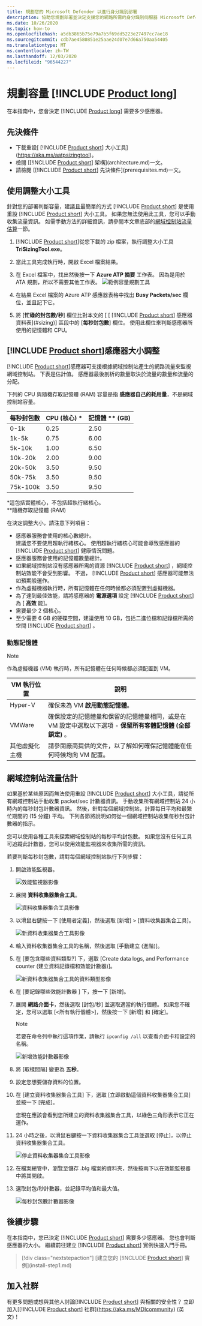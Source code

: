 ```yaml
---
title: 規劃您的 Microsoft Defender 以進行身分識別部署
description: 協助您規劃部署並決定支援您的網路所需的身分識別伺服器 Microsoft Defender 數量
ms.date: 10/26/2020
ms.topic: how-to
ms.openlocfilehash: a5db3865b75e79a7b5f69dd5223e27497cc7ae18
ms.sourcegitcommit: cdb7ae4580851e25aae24d07e7d66a750aa54405
ms.translationtype: MT
ms.contentlocale: zh-TW
ms.lasthandoff: 12/03/2020
ms.locfileid: "96544227"
---
```

# <a name="plan-capacity-for-product-long"></a>規劃容量 [!INCLUDE [Product long](includes/product-long.md)]

在本指南中，您會決定 [!INCLUDE [Product long](includes/product-long.md)] 需要多少感應器。

## <a name="prerequisites"></a>先決條件

- 下載重設[ [!INCLUDE [Product short](includes/product-short.md)] 大小工具](https://aka.ms/aatpsizingtool)。
- 檢閱 [[!INCLUDE [Product short](includes/product-short.md)] 架構](architecture.md)一文。
- 請檢閱 [[!INCLUDE [Product short](includes/product-short.md)] 先決條件](prerequisites.md)一文。

## <a name="use-the-sizing-tool"></a>使用調整大小工具

針對您的部署判斷容量，建議且最簡單的方式 [!INCLUDE [Product short](includes/product-short.md)] 是使用重設 [!INCLUDE [Product short](includes/product-short.md)] 大小工具。 如果您無法使用此工具，您可以手動收集流量資訊。 如需手動方法的詳細資訊，請參閱本文章底部的[網域控制站流量估算](#manual-sizing)一節。

1. [!INCLUDE [Product short](includes/product-short.md)]從您下載的 zip 檔案，執行調整大小工具 **TriSizingTool.exe**。
1. 當此工具完成執行時，開啟 Excel 檔案結果。
1. 在 Excel 檔案中，找出然後按一下 **Azure ATP 摘要** 工作表。 因為是用於 ATA 規劃，所以不需要其他工作表。
    ![範例容量規劃工具](media/capacity-tool.png)

1. 在結果 Excel 檔案的 Azure ATP 感應器表格中找出 **Busy Packets/sec** 欄位，並且記下它。
1. 將 [**忙碌的封包數/秒**] 欄位比對本文的 [ [ [!INCLUDE [Product short](includes/product-short.md)] 感應器資料表](#sizing)] 區段中的 [**每秒封包數**] 欄位。 使用此欄位來判斷感應器所使用的記憶體和 CPU。

## <a name="product-short-sensor-sizing"></a><a name="sizing"></a>[!INCLUDE [Product short](includes/product-short.md)]感應器大小調整

[!INCLUDE [Product short](includes/product-short.md)]感應器可支援根據網域控制站產生的網路流量來監視網域控制站。 下表是估計值。 感應器最後剖析的數量取決於流量的數量和流量的分配。

下列的 CPU 與隨機存取記憶體 (RAM) 容量是指 **感應器自己的耗用量**，不是網域控制站容量。

|每秒封包數|CPU (核心) \*|記憶體 \*\* (GB)|
|----|----|-----|
|0-1k|0.25|2.50|
|1k-5k|0.75|6.00|
|5k-10k|1.00|6.50|
|10k-20k|2.00|9.00|
|20k-50k|3.50|9.50|
|50k-75k |3.50|9.50|
|75k-100k|3.50|9.50|

\*這包括實體核心，不包括超執行緒核心。  
\*\*隨機存取記憶體 (RAM)

在決定調整大小，請注意下列項目：

- 感應器服務會使用的核心數總計。  
建議您不要使用超執行緒核心。 使用超執行緒核心可能會導致感應器的 [!INCLUDE [Product short](includes/product-short.md)] 健康情況問題。
- 感應器服務會使用的記憶體數量總計。
- 如果網域控制站沒有感應器所需的資源 [!INCLUDE [Product short](includes/product-short.md)] ，網域控制站效能不會受到影響。 不過， [!INCLUDE [Product short](includes/product-short.md)] 感應器可能無法如預期般運作。
- 作為虛擬機器執行時，所有記憶體在任何時候都必須配置到虛擬機器。
- 為了達到最佳效能，請將感應器的 **電源選項** 設定 [!INCLUDE [Product short](includes/product-short.md)] 為 [ **高效** 能]。
- 需要最少 2 個核心。
- 至少需要 6 GB 的硬碟空間，建議使用 10 GB，包括二進位檔和記錄檔所需的空間 [!INCLUDE [Product short](includes/product-short.md)] 。

### <a name="dynamic-memory"></a>動態記憶體

> [!NOTE]
> 作為虛擬機器 (VM) 執行時，所有記憶體在任何時候都必須配置到 VM。

|VM 執行位置|說明|
|------------|-------------|
|Hyper-V|確保未為 VM **啟用動態記憶體**。|
|VMWare|確保設定的記憶體量和保留的記憶體量相同，或是在 VM 設定中選取以下選項 - **保留所有客體記憶體 (全部鎖定)** 。|
|其他虛擬化主機|請參閱廠商提供的文件，以了解如何確保記憶體能在任何時候均向 VM 配置。 |

## <a name="domain-controller-traffic-estimation"></a><a name="manual-sizing"></a>網域控制站流量估計

如果基於某些原因而無法使用重設 [!INCLUDE [Product short](includes/product-short.md)] 大小工具，請從所有網域控制站手動收集 packet/sec 計數器資訊。 手動收集所有網域控制站 24 小時內的每秒封包計數器資訊。 然後，針對每個網域控制站，計算每日平均和最繁忙期間的 (15 分鐘) 平均。 下列各節將說明如何從一個網域控制站收集每秒封包計數器的指示。

您可以使用各種工具來探索網域控制站的每秒平均封包數。 如果您沒有任何工具可追蹤此計數器，您可以使用效能監視器來收集所需的資訊。

若要判斷每秒封包數，請對每個網域控制站執行下列步驟：

1. 開啟效能監視器。

    ![效能監視器影像](media/traffic-estimation-1.png)

1. 展開 **資料收集器集合工具**。

    ![資料收集器集合工具影像](media/traffic-estimation-2.png)

1. 以滑鼠右鍵按一下 [使用者定義]，然後選取 [新增] &gt; [資料收集器集合工具]。

    ![新資料收集器集合工具影像](media/traffic-estimation-3.png)

1. 輸入資料收集器集合工具的名稱，然後選取 [手動建立 (進階)]。

1. 在 [要包含哪些資料類型?] 下，選取 [Create data logs, and Performance counter (建立資料記錄檔和效能計數器)]。

    ![新資料收集器集合工具的資料類型影像](media/traffic-estimation-5.png)

1. 在 [要記錄哪些效能計數器 ] 下，按一下 [新增]。

1. 展開 **網路介面卡**，然後選取 [封包/秒] 並選取適當的執行個體。 如果您不確定，您可以選取 [&lt;所有執行個體&gt;]，然後按一下 [新增] 和 [確定]。

    > [!NOTE]
    > 若要在命令列中執行這項作業，請執行 `ipconfig /all` 以查看介面卡和設定的名稱。

    ![新增效能計數器影像](media/traffic-estimation-7.png)

1. 將 [取樣間隔] 變更為 **五秒**。

1. 設定您想要儲存資料的位置。

1. 在 [建立資料收集器集合工具] 下，選取 [立即啟動這個資料收集器集合工具] 並按一下 [完成]。

    您現在應該會看到您所建立的資料收集器集合工具，以綠色三角形表示它正在運作。

1. 24 小時之後，以滑鼠右鍵按一下資料收集器集合工具並選取 [停止]，以停止資料收集器集合工具。

    ![停止資料收集器集合工具影像](media/traffic-estimation-12.png)

1. 在檔案總管中，瀏覽至儲存 .blg 檔案的資料夾，然後按兩下以在效能監視器中將其開啟。

1. 選取封包/秒計數器，並記錄平均值和最大值。

    ![每秒封包數計數器影像](media/traffic-estimation-14.png)

## <a name="next-steps"></a>後續步驟

在本指南中，您已決定 [!INCLUDE [Product short](includes/product-short.md)] 需要多少感應器。 您也會判斷感應器的大小。 繼續前往建立 [!INCLUDE [Product short](includes/product-short.md)] 實例快速入門手冊。

> [!div class="nextstepaction"]
> [建立您的 [!INCLUDE [Product short](includes/product-short.md)] 實例](install-step1.md)

## <a name="join-the-community"></a>加入社群

有更多問題或想與其他人討論[!INCLUDE [Product short](includes/product-short.md)] 與相關的安全性？ 立即加入[[!INCLUDE [Product short](includes/product-short.md)] 社群](https://aka.ms/MDIcommunity) \(英文\)！
